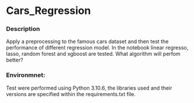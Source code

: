 # Cars_Regression

### Description
Apply a preprocessing to the famous cars dataset and then test the performance of different regression model.
In the notebook linear regresso, lasso, random forest and xgboost are tested. What algorithm will perfom better?

### Environmnet:
Test were performed using Python 3.10.6, the libraries used and their versions are specified within the requirements.txt file.
